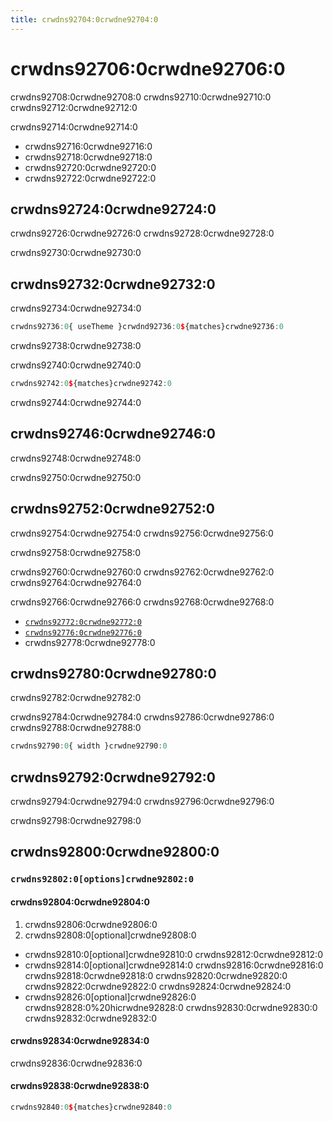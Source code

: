 ```yaml
---
title: crwdns92704:0crwdne92704:0
---
```


# crwdns92706:0crwdne92706:0

<p class="description">crwdns92708:0crwdne92708:0 crwdns92710:0crwdne92710:0 crwdns92712:0crwdne92712:0</p>

crwdns92714:0crwdne92714:0

- crwdns92716:0crwdne92716:0
- crwdns92718:0crwdne92718:0
- crwdns92720:0crwdne92720:0
- crwdns92722:0crwdne92722:0

## crwdns92724:0crwdne92724:0

crwdns92726:0crwdne92726:0 crwdns92728:0crwdne92728:0

crwdns92730:0crwdne92730:0

## crwdns92732:0crwdne92732:0

crwdns92734:0crwdne92734:0

```jsx
crwdns92736:0{ useTheme }crwdnd92736:0${matches}crwdne92736:0
```

crwdns92738:0crwdne92738:0

crwdns92740:0crwdne92740:0

```jsx
crwdns92742:0${matches}crwdne92742:0
```

crwdns92744:0crwdne92744:0

## crwdns92746:0crwdne92746:0

crwdns92748:0crwdne92748:0

crwdns92750:0crwdne92750:0

## crwdns92752:0crwdne92752:0

crwdns92754:0crwdne92754:0 crwdns92756:0crwdne92756:0

crwdns92758:0crwdne92758:0

crwdns92760:0crwdne92760:0 crwdns92762:0crwdne92762:0 crwdns92764:0crwdne92764:0

crwdns92766:0crwdne92766:0 crwdns92768:0crwdne92768:0

- [`crwdns92772:0crwdne92772:0`](crwdns92770:0crwdne92770:0)
- [`crwdns92776:0crwdne92776:0`](crwdns92774:0crwdne92774:0)
- crwdns92778:0crwdne92778:0

## crwdns92780:0crwdne92780:0

crwdns92782:0crwdne92782:0

crwdns92784:0crwdne92784:0 crwdns92786:0crwdne92786:0 crwdns92788:0crwdne92788:0

```js
crwdns92790:0{ width }crwdne92790:0
```

## crwdns92792:0crwdne92792:0

crwdns92794:0crwdne92794:0 crwdns92796:0crwdne92796:0

crwdns92798:0crwdne92798:0

## crwdns92800:0crwdne92800:0

### `crwdns92802:0[options]crwdne92802:0`

#### crwdns92804:0crwdne92804:0

1. crwdns92806:0crwdne92806:0
2. crwdns92808:0[optional]crwdne92808:0 
  - crwdns92810:0[optional]crwdne92810:0 crwdns92812:0crwdne92812:0
  - crwdns92814:0[optional]crwdne92814:0 crwdns92816:0crwdne92816:0 crwdns92818:0crwdne92818:0 crwdns92820:0crwdne92820:0 crwdns92822:0crwdne92822:0 crwdns92824:0crwdne92824:0
  - crwdns92826:0[optional]crwdne92826:0 crwdns92828:0%20hicrwdne92828:0 crwdns92830:0crwdne92830:0 crwdns92832:0crwdne92832:0

#### crwdns92834:0crwdne92834:0

crwdns92836:0crwdne92836:0

#### crwdns92838:0crwdne92838:0

```jsx
crwdns92840:0${matches}crwdne92840:0
```
